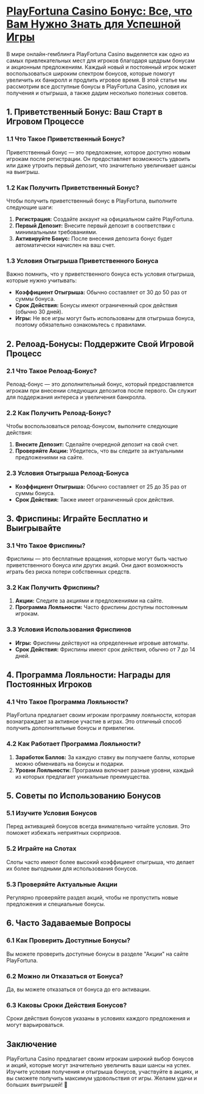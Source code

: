 # [PlayFortuna Casino Бонус: Все, что Вам Нужно Знать для Успешной Игры](https://4v4rg0e52p.com/alt/playfortuna?27f770988db651f9cc8f16742d88cecd)

В мире онлайн-гемблинга PlayFortuna Casino выделяется как одно из самых привлекательных мест для игроков благодаря щедрым бонусам и акционным предложениям. Каждый новый и постоянный игрок может воспользоваться широким спектром бонусов, которые помогут увеличить их банкролл и продлить игровое время. В этой статье мы рассмотрим все доступные бонусы в PlayFortuna Casino, условия их получения и отыгрыша, а также дадим несколько полезных советов.

## 1. Приветственный Бонус: Ваш Старт в Игровом Процессе

### 1.1 Что Такое Приветственный Бонус?

Приветственный бонус — это предложение, которое доступно новым игрокам после регистрации. Он предоставляет возможность удвоить или даже утроить первый депозит, что значительно увеличивает шансы на выигрыш.

### 1.2 Как Получить Приветственный Бонус?

Чтобы получить приветственный бонус в PlayFortuna, выполните следующие шаги:

1. **Регистрация:** Создайте аккаунт на официальном сайте PlayFortuna.
2. **Первый Депозит:** Внесите первый депозит в соответствии с минимальными требованиями.
3. **Активируйте Бонус:** После внесения депозита бонус будет автоматически начислен на ваш счет.

### 1.3 Условия Отыгрыша Приветственного Бонуса

Важно помнить, что у приветственного бонуса есть условия отыгрыша, которые нужно учитывать:

* **Коэффициент Отыгрыша:** Обычно составляет от 30 до 50 раз от суммы бонуса.
* **Срок Действия:** Бонусы имеют ограниченный срок действия (обычно 30 дней).
* **Игры:** Не все игры могут быть использованы для отыгрыша бонуса, поэтому обязательно ознакомьтесь с правилами.

## 2. Релоад-Бонусы: Поддержите Свой Игровой Процесс

### 2.1 Что Такое Релоад-Бонус?

Релоад-бонус — это дополнительный бонус, который предоставляется игрокам при внесении следующих депозитов после первого. Он служит для поддержания интереса и увеличения банкролла.

### 2.2 Как Получить Релоад-Бонус?

Чтобы воспользоваться релоад-бонусом, выполните следующие действия:

1. **Внесите Депозит:** Сделайте очередной депозит на свой счет.
2. **Проверяйте Акции:** Убедитесь, что вы следите за актуальными предложениями на сайте.

### 2.3 Условия Отыгрыша Релоад-Бонуса

* **Коэффициент Отыгрыша:** Обычно составляет от 25 до 35 раз от суммы бонуса.
* **Срок Действия:** Также имеет ограниченный срок действия.

## 3. Фриспины: Играйте Бесплатно и Выигрывайте

### 3.1 Что Такое Фриспины?

Фриспины — это бесплатные вращения, которые могут быть частью приветственного бонуса или других акций. Они дают возможность играть без риска потери собственных средств.

### 3.2 Как Получить Фриспины?

1. **Акции:** Следите за акциями и предложениями на сайте.
2. **Программа Лояльности:** Часто фриспины доступны постоянным игрокам.

### 3.3 Условия Использования Фриспинов

* **Игры:** Фриспины действуют на определенные игровые автоматы.
* **Срок Действия:** Фриспины имеют срок действия, обычно от 7 до 14 дней.

## 4. Программа Лояльности: Награды для Постоянных Игроков

### 4.1 Что Такое Программа Лояльности?

PlayFortuna предлагает своим игрокам программу лояльности, которая вознаграждает за активное участие в играх. Это отличный способ получить дополнительные бонусы и привилегии.

### 4.2 Как Работает Программа Лояльности?

1. **Заработок Баллов:** За каждую ставку вы получаете баллы, которые можно обменивать на бонусы и подарки.
2. **Уровни Лояльности:** Программа включает разные уровни, каждый из которых предлагает уникальные преимущества.

## 5. Советы по Использованию Бонусов

### 5.1 Изучите Условия Бонусов

Перед активацией бонусов всегда внимательно читайте условия. Это поможет избежать неприятных сюрпризов.

### 5.2 Играйте на Слотах

Слоты часто имеют более высокий коэффициент отыгрыша, что делает их более выгодными для использования бонусов.

### 5.3 Проверяйте Актуальные Акции

Регулярно проверяйте раздел акций, чтобы не пропустить новые предложения и специальные бонусы.

## 6. Часто Задаваемые Вопросы

### 6.1 Как Проверить Доступные Бонусы?

Вы можете проверить доступные бонусы в разделе "Акции" на сайте PlayFortuna.

### 6.2 Можно ли Отказаться от Бонуса?

Да, вы можете отказаться от бонуса до его активации.

### 6.3 Каковы Сроки Действия Бонусов?

Сроки действия бонусов указаны в условиях каждого предложения и могут варьироваться.

## Заключение

PlayFortuna Casino предлагает своим игрокам широкий выбор бонусов и акций, которые могут значительно увеличить ваши шансы на успех. Изучите условия получения и отыгрыша бонусов, участвуйте в акциях, и вы сможете получить максимум удовольствия от игры. Желаем удачи и больших выигрышей! 🎊
